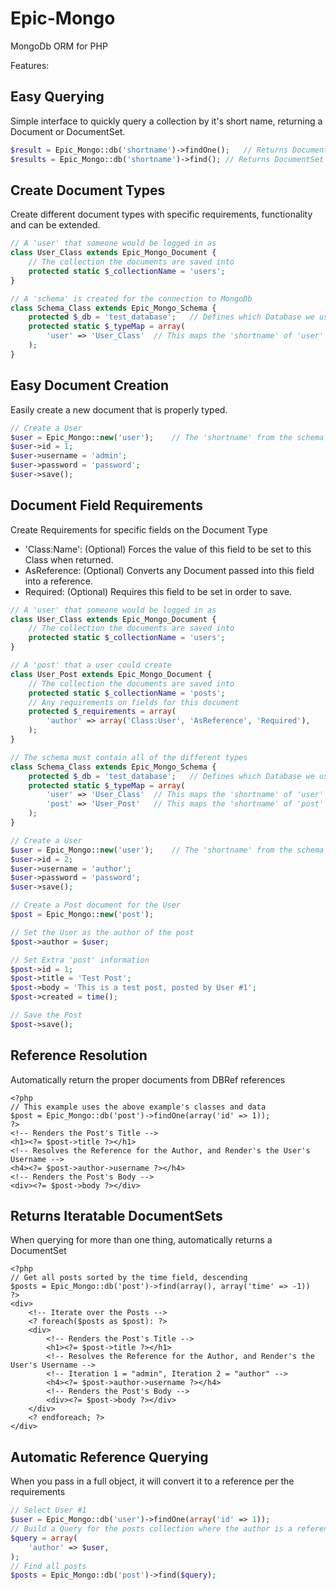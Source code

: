 Epic-Mongo
==========

MongoDb ORM for PHP

Features: 

Easy Querying
---
Simple interface to quickly query a collection by it's short name, returning a Document or DocumentSet.

```php
$result = Epic_Mongo::db('shortname')->findOne();	// Returns Document
$results = Epic_Mongo::db('shortname')->find();	// Returns DocumentSet
```

Create Document Types
---
Create different document types with specific requirements, functionality and can be extended.

```php
// A 'user' that someone would be logged in as
class User_Class extends Epic_Mongo_Document {
	// The collection the documents are saved into
	protected static $_collectionName = 'users';
}

// A 'schema' is created for the connection to MongoDb
class Schema_Class extends Epic_Mongo_Schema {
	protected $_db = 'test_database';	// Defines which Database we use
	protected static $_typeMap = array(
		'user' => 'User_Class'	// This maps the 'shortname' of 'user' to the class 'User_Class'
	);
}
```

Easy Document Creation
---
Easily create a new document that is properly typed. 

```php
// Create a User 
$user = Epic_Mongo::new('user');	// The 'shortname' from the schema
$user->id = 1;
$user->username = 'admin';
$user->password = 'password';
$user->save();
```
Document Field Requirements
---
Create Requirements for specific fields on the Document Type

- 'Class:Name': (Optional) Forces the value of this field to be set to this Class when returned.
- AsReference: (Optional) Converts any Document passed into this field into a reference.
- Required: (Optional) Requires this field to be set in order to save.

```php
// A 'user' that someone would be logged in as
class User_Class extends Epic_Mongo_Document {
	// The collection the documents are saved into
	protected static $_collectionName = 'users';
}

// A 'post' that a user could create
class User_Post extends Epic_Mongo_Document {
	// The collection the documents are saved into
	protected static $_collectionName = 'posts';
	// Any requirements on fields for this document
	protected $_requirements = array(
		'author' => array('Class:User', 'AsReference', 'Required'),	
	);
}

// The schema must contain all of the different types
class Schema_Class extends Epic_Mongo_Schema {
	protected $_db = 'test_database';	// Defines which Database we use
	protected static $_typeMap = array(
		'user' => 'User_Class'	// This maps the 'shortname' of 'user' to the class 'User_Class'
		'post' => 'User_Post'	// This maps the 'shortname' of 'post' to the class 'User_Post'
	);
}

// Create a User 
$user = Epic_Mongo::new('user');	// The 'shortname' from the schema
$user->id = 2;
$user->username = 'author';
$user->password = 'password';
$user->save();

// Create a Post document for the User
$post = Epic_Mongo::new('post');

// Set the User as the author of the post
$post->author = $user;

// Set Extra 'post' information
$post->id = 1;
$post->title = 'Test Post';
$post->body = 'This is a test post, posted by User #1';
$post->created = time();

// Save the Post
$post->save();
```

Reference Resolution
---
Automatically return the proper documents from DBRef references
```phtml
<?php
// This example uses the above example's classes and data
$post = Epic_Mongo::db('post')->findOne(array('id' => 1));
?> 
<!-- Renders the Post's Title -->
<h1><?= $post->title ?></h1>
<!-- Resolves the Reference for the Author, and Render's the User's Username -->
<h4><?= $post->author->username ?></h4>
<!-- Renders the Post's Body -->
<div><?= $post->body ?></div>

```

Returns Iteratable DocumentSets
---
When querying for more than one thing, automatically returns a DocumentSet

```phtml
<?php
// Get all posts sorted by the time field, descending
$posts = Epic_Mongo::db('post')->find(array(), array('time' => -1))
?>
<div>
	<!-- Iterate over the Posts -->
	<? foreach($posts as $post): ?>
	<div>
		<!-- Renders the Post's Title -->
		<h1><?= $post->title ?></h1>
		<!-- Resolves the Reference for the Author, and Render's the User's Username -->
		<!-- Iteration 1 = "admin", Iteration 2 = "author" -->
		<h4><?= $post->author->username ?></h4> 
		<!-- Renders the Post's Body -->
		<div><?= $post->body ?></div>
	</div>
	<? endforeach; ?>
</div>
```

Automatic Reference Querying
---
When you pass in a full object, it will convert it to a reference per the requirements

```php
// Select User #1
$user = Epic_Mongo::db('user')->findOne(array('id' => 1));
// Build a Query for the posts collection where the author is a reference of the user
$query = array(
	'author' => $user,
);
// Find all posts
$posts = Epic_Mongo::db('post')->find($query);
```